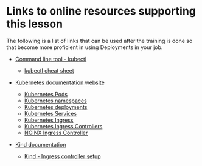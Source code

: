 # Links to online resources supporting this lesson

The following is a list of links that can be used after the training is done
so that become more proficient in using Deployments in your job.

- [Command line tool - kubectl](https://kubernetes.io/docs/reference/kubectl/)
  - [kubectl cheat sheet](https://kubernetes.io/docs/reference/kubectl/cheatsheet/)

- [Kubernetes documentation website](https://kubernetes.io/docs/setup/)
  - [Kubernetes Pods](https://kubernetes.io/docs/concepts/workloads/pods/)
  - [Kubernetes namespaces](https://kubernetes.io/docs/concepts/overview/working-with-objects/namespaces/)
  - [Kubernetes deployments](https://kubernetes.io/docs/concepts/workloads/controllers/deployment/)
  - [Kubernetes Services](https://kubernetes.io/docs/concepts/services-networking/service/)
  - [Kubernetes Ingress](https://kubernetes.io/docs/concepts/services-networking/ingress/)
  - [Kubernetes Ingress Controllers](https://kubernetes.io/docs/concepts/services-networking/ingress-controllers/)
  - [NGINX Ingress Controller](https://kubernetes.github.io/ingress-nginx/deploy/#quick-start)

- [Kind documentation](https://kind.sigs.k8s.io/docs/user/quick-start/)
  - [Kind - Ingress controller setup](https://kind.sigs.k8s.io/docs/user/ingress/)
